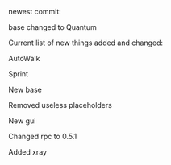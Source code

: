 newest commit:

base changed to Quantum

Current list of new things added and changed:

AutoWalk

Sprint

New base

Removed useless placeholders

New gui

Changed rpc to 0.5.1

Added xray
